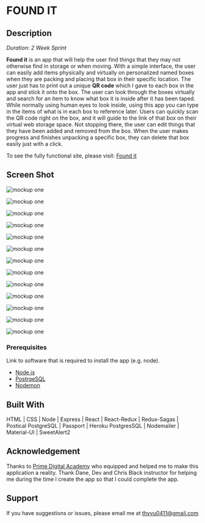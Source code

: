# FOUND IT

## Description

_Duration: 2 Week Sprint_

 **Found it** is an app that will help the user find things that they may not otherwise find in storage or when moving. With a simple interface, the user can easily add items physically and virtually on personalized named boxes when they are packing and placing that box in their specific location. The user just has to print out a unique **QR code** which I gave to each box in the app and stick it onto the box. The user can look through the boxes virtually and search for an item to know what box it is inside after it has been taped. While normally using human eyes to look inside, using this app you can type in the items of what is in each box to reference later. Users can quickly scan the QR code right on the box, and it will guide to the link of that box on their virtual web storage space. Not stopping there, the user can edit things that they have been added and removed from the box. When the user makes progress and finishes unpacking a specific box, they can delete that box easily just with a click. 

 To see the fully functional site, please visit: [Found it](www.f0undit.herokuapp.com)

 ## Screen Shot
![mockup one](screen_shot/1.png)

![mockup one](screen_shot/2.png)

![mockup one](screen_shot/3.png)

![mockup one](screen_shot/4.png)

![mockup one](screen_shot/5.png)

![mockup one](screen_shot/6.png)

![mockup one](screen_shot/7.png)

![mockup one](screen_shot/8.png)

![mockup one](screen_shot/9.png)

![mockup one](screen_shot/10.png)

![mockup one](screen_shot/11.png)

![mockup one](screen_shot/12.png)

![mockup one](screen_shot/13.png)


### Prerequisites

Link to software that is required to install the app (e.g. node).

- [Node.js](https://nodejs.org/en/)
- [PostrgeSQL](https://www.postgresql.org/)
- [Nodemon](https://nodemon.io/)



## Built With
HTML | CSS | Node | Express | React | React-Redux | Redux-Sagas | Postical PostgreSQL | Passport | Heroku PostgresSQL | Nodemailer | Material-UI | SweetAlert2


## Acknowledgement
Thanks to [Prime Digital Academy](www.primeacademy.io) who equipped and helped me to make this application a reality. Thank Dane, Dev and Chris Black instructor for helping me during the time I create the app so that I could complete the app. 

## Support
If you have suggestions or issues, please email me at [thyvu0411@gmail.com](www.google.com)
